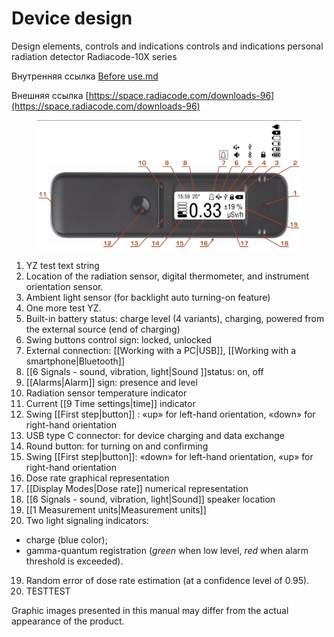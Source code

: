 # Device design

Design elements, controls and indications controls and indications personal radiation detector Radiacode-10X series

Внутренняя ссылка [Before use.md](<Radiacode-10X series/Before use.md> "mention")

Внешняя ссылка [https://space.radiacode.com/downloads-96](https://space.radiacode.com/downloads-96)



<figure><img src="./Radiacode-10X series/Images/about6.png" alt=""><figcaption></figcaption></figure>

1. YZ test text string
2. Location of the radiation sensor, digital thermometer, and instrument orientation sensor.
3. Ambient light sensor (for backlight auto turning-on feature)
4. One more test YZ.
5. Built-in battery status: charge level (4 variants), charging, powered from the external source (end of charging)
6. Swing buttons control sign: locked, unlocked
7. External connection: \[\[Working with a PC|USB]], \[\[Working with a smartphone|Bluetooth]]
8. \[\[6 Signals - sound, vibration, light|Sound ]]status: on, off
9. \[\[Alarms|Alarm]] sign: presence and level
10. Radiation sensor temperature indicator
11. Current \[\[9 Time settings|time]] indicator
12. Swing \[\[First step|button]] : «up» for left-hand orientation, «down» for right-hand orientation
13. USB type C connector: for device charging and data exchange
14. Round button: for turning on and confirming
15. Swing \[\[First step|button]]: «down» for left-hand orientation, «up» for right-hand orientation
16. Dose rate graphical representation
17. \[\[Display Modes|Dose rate]] numerical representation
18. \[\[6 Signals - sound, vibration, light|Sound]] speaker location
19. \[\[1 Measurement units|Measurement units]]
20. Two light signaling indicators:

* charge (blue color);
* gamma-quantum registration (_green_ when low level, _red_ when alarm threshold is exceeded).

19. Random error of dose rate estimation (at a confidence level of 0.95).
20. TESTTEST

Graphic images presented in this manual may differ from the actual appearance of the product.

&#x20;
